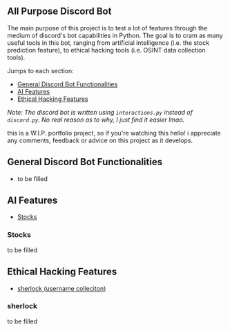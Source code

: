 All Purpose Discord Bot
--
The main purpose of this project is to test a lot of features through the medium of discord's bot capabilities in Python. The goal is to cram as many useful tools in this bot, ranging from artificial intelligence (i.e. the stock prediction feature), to ethical hacking tools (i.e. OSINT data collection tools). 

Jumps to each section:

- [General Discord Bot Functionalities](#general-discord-bot-functionalities)
- [AI Features](#ai-features)
- [Ethical Hacking Features](#ethical-hacking-features)


*Note: The discord bot is written using `interactions.py` instead of `discord.py`. No real reason as to why, I just find it easier lmao.*

this is a W.I.P. portfolio project, so if you're watching this hello! i appreciate any comments, feedback or advice on this project as it develops.

## General Discord Bot Functionalities
- to be filled

## AI Features
- [Stocks](#stocks)




### Stocks
to be filled

## Ethical Hacking Features
- [sherlock (username colleciton)](#sherlock)

### sherlock
to be filled
